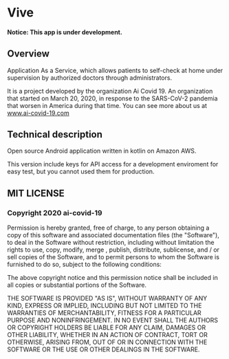 # Vive
#### Notice: This app is under development.

## Overview 

Application As a Service, which allows patients to self-check at home under supervision by authorized doctors through administrators.

It is a project developed by the organization Ai Covid 19. An organization that started on March 20, 2020, in response to the SARS-CoV-2 pandemia that worsen in America during that time. You can see more about us at www.ai-covid-19.com

## Technical description

Open source Android application written in kotlin on Amazon AWS. 

This version include keys for API access for a development enviroment for easy test, but you cannot used them for production. 


## MIT LICENSE
### Copyright 2020 ai-covid-19

Permission is hereby granted, free of charge, to any person obtaining a copy of this software and associated documentation files (the "Software"), to deal in the Software without restriction, including without limitation the rights to use, copy, modify, merge , publish, distribute, sublicense, and / or sell copies of the Software, and to permit persons to whom the Software is furnished to do so, subject to the following conditions:

The above copyright notice and this permission notice shall be included in all copies or substantial portions of the Software.

THE SOFTWARE IS PROVIDED "AS IS", WITHOUT WARRANTY OF ANY KIND, EXPRESS OR IMPLIED, INCLUDING BUT NOT LIMITED TO THE WARRANTIES OF MERCHANTABILITY, FITNESS FOR A PARTICULAR PURPOSE AND NONINFRINGEMENT. IN NO EVENT SHALL THE AUTHORS OR COPYRIGHT HOLDERS BE LIABLE FOR ANY CLAIM, DAMAGES OR OTHER LIABILITY, WHETHER IN AN ACTION OF CONTRACT, TORT OR OTHERWISE, ARISING FROM, OUT OF OR IN CONNECTION WITH THE SOFTWARE OR THE USE OR OTHER DEALINGS IN THE SOFTWARE.
